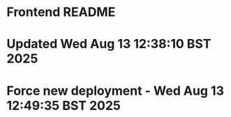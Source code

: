 # Frontend README
# Updated Wed Aug 13 12:38:10 BST 2025
# Force new deployment - Wed Aug 13 12:49:35 BST 2025
